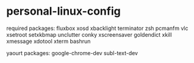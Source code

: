 # personal-linux-config

required packages:
fluxbox xosd xbacklight terminator zsh pcmanfm vlc
xsetroot setxkbmap unclutter conky xscreensaver goldendict xkill
xmessage xdotool xterm bashrun

yaourt packages:
google-chrome-dev subl-text-dev